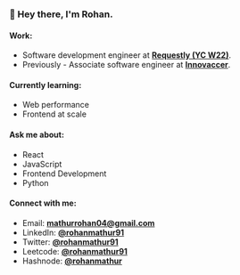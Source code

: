 <h3>👋 Hey there, I'm Rohan.</h3>

#### Work:
- Software development engineer at **[Requestly (YC W22)](https://requestly.io/)**.
- Previously - Associate software engineer at **[Innovaccer](https://innovaccer.com/)**.

#### Currently learning:
- Web performance
- Frontend at scale

#### Ask me about:
- React
- JavaScript
- Frontend Development
- Python

#### Connect with me:
- Email: **mathurrohan04@gmail.com**
- LinkedIn: **[@rohanmathur91](https://linkedin.com/in/rohanmathur91)**
- Twitter: **[@rohanmathur91](https://twitter.com/rohanmathur91)**
- Leetcode: **[@rohanmathur91](https://www.leetcode.com/rohanmathur91)**
- Hashnode: **[@rohanmathur](https://rohanmathur.hashnode.dev/)**
